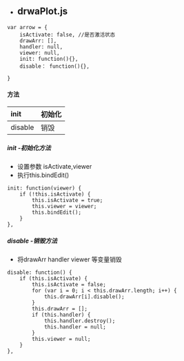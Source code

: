 * ## drwaPlot.js

```
var arrow = {
    isActivate: false, //是否激活状态
    drawArr: [],
    handler: null,
    viewer: null,
    init: function(){},
    disable： function(){},

}
```

#### 方法

| init | 初始化 |
| :--- | :--- |
| disable | 销毁 |

##### init -初始化方法

* 设置参数 isActivate,viewer
* 执行this.bindEdit\(\)

```
init: function(viewer) {
    if (!this.isActivate) {
        this.isActivate = true;
        this.viewer = viewer;
        this.bindEdit();
    }
},
```

##### disable -销毁方法

* 将drawArr handler viewer 等变量销毁

```
disable: function() {
    if (this.isActivate) {
        this.isActivate = false;
        for (var i = 0; i < this.drawArr.length; i++) {
            this.drawArr[i].disable();
        }
        this.drawArr = [];
        if (this.handler) {
            this.handler.destroy();
            this.handler = null;
        }
        this.viewer = null;
    }
},
```



